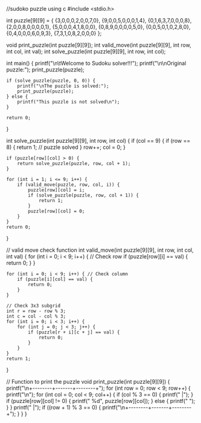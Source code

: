 //sudoko puzzle using c
#include <stdio.h>

int puzzle[9][9] = {
    {3,0,0,0,2,0,0,7,0},
    {9,0,0,5,0,0,0,1,4},
    {0,1,6,3,7,0,0,0,8},
    {2,0,0,8,0,0,0,0,1},
    {5,0,0,0,4,1,8,0,0},
    {0,8,9,0,0,0,0,5,0},
    {0,0,5,0,1,0,2,8,0},
    {0,4,0,0,0,6,0,9,3},
    {7,3,1,0,8,2,0,0,0}
};

void print_puzzle(int puzzle[9][9]);
int valid_move(int puzzle[9][9], int row, int col, int val);
int solve_puzzle(int puzzle[9][9], int row, int col);

int main() {
    printf("\n\tWelcome to Sudoku solver!!!");
    printf("\n\nOriginal puzzle:");
    print_puzzle(puzzle);

    if (solve_puzzle(puzzle, 0, 0)) {
        printf("\nThe puzzle is solved:");
        print_puzzle(puzzle);
    } else {
        printf("This puzzle is not solved\n");
    }
    
    return 0;
}

int solve_puzzle(int puzzle[9][9], int row, int col) {
    if (col == 9) {
        if (row == 8) {
            return 1; // puzzle solved
        }
        row++;
        col = 0;
    }

    if (puzzle[row][col] > 0) {
        return solve_puzzle(puzzle, row, col + 1);
    }

    for (int i = 1; i <= 9; i++) {
        if (valid_move(puzzle, row, col, i)) {
            puzzle[row][col] = i;
            if (solve_puzzle(puzzle, row, col + 1)) {
                return 1;
            }
            puzzle[row][col] = 0;
        }
    }
    return 0;
}

// valid move check function
int valid_move(int puzzle[9][9], int row, int col, int val) {
    for (int i = 0; i < 9; i++) { // Check row
        if (puzzle[row][i] == val) {
            return 0;
        }
    }
    
    for (int i = 0; i < 9; i++) { // Check column
        if (puzzle[i][col] == val) {
            return 0;
        }
    }
    
    // Check 3x3 subgrid
    int r = row - row % 3;
    int c = col - col % 3;
    for (int i = 0; i < 3; i++) {
        for (int j = 0; j < 3; j++) {
            if (puzzle[r + i][c + j] == val) {
                return 0;
            }
        }
    }
    return 1;
}

// Function to print the puzzle
void print_puzzle(int puzzle[9][9]) {
    printf("\n+--------+-------+--------+");
    for (int row = 0; row < 9; row++) {
        printf("\n");
        for (int col = 0; col < 9; col++) {
            if (col % 3 == 0) {
                printf(" |");
            }
            if (puzzle[row][col] != 0) {
                printf(" %d", puzzle[row][col]);
            } else {
                printf("  ");
            }
        }
        printf(" |");
        if ((row + 1) % 3 == 0) {
            printf("\n+--------+-------+--------+");
        }
    }
}
